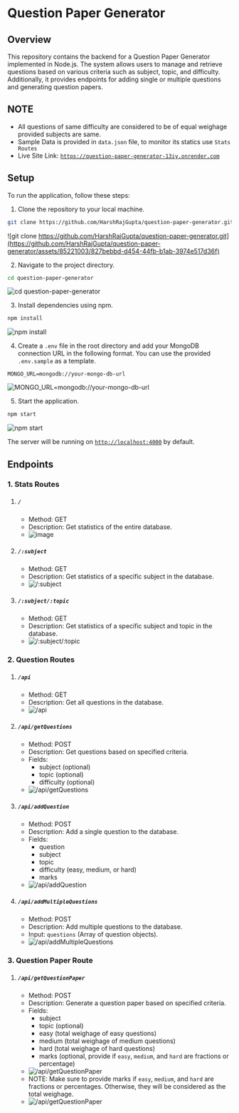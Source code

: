 # Question Paper Generator

## Overview

This repository contains the backend for a Question Paper Generator implemented in Node.js. The system allows users to manage and retrieve questions based on various criteria such as subject, topic, and difficulty. Additionally, it provides endpoints for adding single or multiple questions and generating question papers.

## NOTE

- All questions of same difficulty are considered to be of equal weighage provided subjects are same.
- Sample Data is provided in `data.json` file, to monitor its statics use `Stats Routes`
- Live Site Link: [`https://question-paper-generator-13iy.onrender.com`](https://question-paper-generator-13iy.onrender.com)

## Setup

To run the application, follow these steps:

1. Clone the repository to your local machine.

```bash
git clone https://github.com/HarshRajGupta/question-paper-generator.git
```
![git clone https://github.com/HarshRajGupta/question-paper-generator.git](https://github.com/HarshRajGupta/question-paper-generator/assets/85221003/827bebbd-d454-44fb-b1ab-3974e517d36f)

2. Navigate to the project directory.

```bash
cd question-paper-generator
```
![cd question-paper-generator](https://github.com/HarshRajGupta/question-paper-generator/assets/85221003/09b0e54c-ceec-43bc-9065-a66cd6683871)


3. Install dependencies using npm.

```bash
npm install
```
![npm install](https://github.com/HarshRajGupta/question-paper-generator/assets/85221003/9082d314-825b-4df0-95f3-f7b21b92ea32)

4. Create a `.env` file in the root directory and add your MongoDB connection URL in the following format. You can use the provided `.env.sample` as a template.

```env
MONGO_URL=mongodb://your-mongo-db-url
```
![MONGO_URL=mongodb://your-mongo-db-url](https://github.com/HarshRajGupta/question-paper-generator/assets/85221003/c6cbd315-a5a4-42ce-a061-7a71202858ba)


5. Start the application.

```bash
npm start
```
![npm start](https://github.com/HarshRajGupta/question-paper-generator/assets/85221003/cf4330be-321e-4fe4-ae24-2983a9379c1b)


The server will be running on [`http://localhost:4000`](http://localhost:4000) by default.

## Endpoints

### 1. Stats Routes

1. ##### `/`

   - Method: GET
   - Description: Get statistics of the entire database.
   - ![image](https://github.com/HarshRajGupta/question-paper-generator/assets/85221003/c0b5b639-dadf-40ce-b2fb-e170a1fb60a2)

2. ##### `/:subject`

   - Method: GET
   - Description: Get statistics of a specific subject in the database.
   - ![`/:subject`](https://github.com/HarshRajGupta/question-paper-generator/assets/85221003/341cdffd-4f0a-40d5-9789-99dc7b57382c)


3. ##### `/:subject/:topic`

   - Method: GET
   - Description: Get statistics of a specific subject and topic in the database.
   - ![`/:subject/:topic`](https://github.com/HarshRajGupta/question-paper-generator/assets/85221003/e44be671-c9fc-453e-8fb1-f345113613be)


### 2. Question Routes

1. ##### `/api`

   - Method: GET
   - Description: Get all questions in the database.
   - ![`/api`](https://github.com/HarshRajGupta/question-paper-generator/assets/85221003/cd9940c5-87a4-4b3b-8971-9b9994a2326b)


2. ##### `/api/getQuestions`

   - Method: POST
   - Description: Get questions based on specified criteria.
   - Fields:
     - subject (optional)
     - topic (optional)
     - difficulty (optional)
   - ![`/api/getQuestions`](https://github.com/HarshRajGupta/question-paper-generator/assets/85221003/300d99ea-5816-4d26-a036-53365e4bddaa)



3. ##### `/api/addQuestion`

   - Method: POST
   - Description: Add a single question to the database.
   - Fields:
     - question
     - subject
     - topic
     - difficulty (easy, medium, or hard)
     - marks
   - ![`/api/addQuestion`](https://github.com/HarshRajGupta/question-paper-generator/assets/85221003/78779762-bac7-443c-892f-b7fece13ee8a)


4. ##### `/api/addMultipleQuestions`

   - Method: POST
   - Description: Add multiple questions to the database.
   - Input: `questions` (Array of question objects).
   - ![`/api/addMultipleQuestions`](https://github.com/HarshRajGupta/question-paper-generator/assets/85221003/96e8ae2c-ebf8-4016-ab5f-65a07edc0e5e)


### 3. Question Paper Route

1. ##### `/api/getQuestionPaper`

   - Method: POST
   - Description: Generate a question paper based on specified criteria.
   - Fields:
     - subject
     - topic (optional)
     - easy (total weighage of easy questions)
     - medium (total weighage of medium questions)
     - hard (total weighage of hard questions)
     - marks (optional, provide if `easy`, `medium`, and `hard` are fractions or percentage)
   - ![`/api/getQuestionPaper`](https://github.com/HarshRajGupta/question-paper-generator/assets/85221003/af59d04d-100c-4d11-8f5c-f0afc6e288f2)
   - NOTE: Make sure to provide marks if `easy`, `medium`, and `hard` are fractions or percentages. Otherwise, they will be considered as the total weighage.
   - ![`/api/getQuestionPaper`](https://github.com/HarshRajGupta/question-paper-generator/assets/85221003/90c7b812-263e-4b9b-ab32-df36cccfd7d6)

